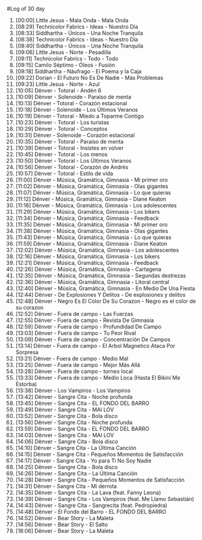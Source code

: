 #Log of 30 day

1. [00:00] Little Jesus - Mala Onda - Mala Onda
1. [08:29] Technicolor Fabrics - Ideas - Nuestro Día
1. [08:33] Siddhartha - Únicos - Una Noche Tranquila
1. [08:38] Technicolor Fabrics - Ideas - Nuestro Día
1. [08:40] Siddhartha - Únicos - Una Noche Tranquila
1. [09:06] Little Jesus - Norte - Pesadilla
1. [09:11] Technicolor Fabrics - Todo - Todo
1. [09:15] Camilo Séptimo - Óleos - Fusión
1. [09:18] Siddhartha - Náufrago - El Poema y la Caja
1. [09:22] Dorian - El Futuro No Es De Nadie - Más Problemas
1. [09:23] Little Jesus - Norte - Azul
1. [10:05] Dënver - Totoral - Andén 6
1. [10:09] Dënver - Solenoide - Paraíso de menta
1. [10:13] Dënver - Totoral - Corazón estacional
1. [10:18] Dënver - Solenoide - Los Últimos Veranos
1. [10:19] Dënver - Totoral - Miedo a Toparme Contigo
1. [10:23] Dënver - Totoral - Los turistas
1. [10:29] Dënver - Totoral - Conceptos
1. [10:31] Dënver - Solenoide - Corazón estacional
1. [10:35] Dënver - Totoral - Paraíso de menta
1. [10:39] Dënver - Totoral - Insistes en volver
1. [10:45] Dënver - Totoral - Los menos
1. [10:50] Dënver - Totoral - Los Últimos Veranos
1. [10:56] Dënver - Totoral - Corazón de Andrés
1. [10:57] Dënver - Totoral - Estilo de vida
1. [11:00] Dënver - Música, Gramática, Gimnasia - Mi primer oro
1. [11:02] Dënver - Música, Gramática, Gimnasia - Olas gigantes
1. [11:07] Dënver - Música, Gramática, Gimnasia - Lo que quieras
1. [11:12] Dënver - Música, Gramática, Gimnasia - Diane Keaton
1. [11:16] Dënver - Música, Gramática, Gimnasia - Los adolescentes
1. [11:29] Dënver - Música, Gramática, Gimnasia - Los bikers
1. [11:34] Dënver - Música, Gramática, Gimnasia - Feedback
1. [11:35] Dënver - Música, Gramática, Gimnasia - Mi primer oro
1. [11:38] Dënver - Música, Gramática, Gimnasia - Olas gigantes
1. [11:43] Dënver - Música, Gramática, Gimnasia - Lo que quieras
1. [11:59] Dënver - Música, Gramática, Gimnasia - Diane Keaton
1. [12:02] Dënver - Música, Gramática, Gimnasia - Los adolescentes
1. [12:16] Dënver - Música, Gramática, Gimnasia - Los bikers
1. [12:21] Dënver - Música, Gramática, Gimnasia - Feedback
1. [12:26] Dënver - Música, Gramática, Gimnasia - Cartagena
1. [12:35] Dënver - Música, Gramática, Gimnasia - Segundas destrezas
1. [12:36] Dënver - Música, Gramática, Gimnasia - Litoral central
1. [12:40] Dënver - Música, Gramática, Gimnasia - En Medio De Una Fiesta
1. [12:44] Dënver - De Explosiones Y Delitos - De explosiones y delitos
1. [12:48] Dënver - Negro Es El Color De Su Corazon - Negro es el color de su corazon
1. [12:52] Dënver - Fuera de campo - Las Fuerzas
1. [12:55] Dënver - Fuera de campo - Revista De Gimnasia
1. [12:59] Dënver - Fuera de campo - Profundidad De Campo
1. [13:03] Dënver - Fuera de campo - Tu Peor Rival
1. [13:09] Dënver - Fuera de campo - Concentración De Campos
1. [13:14] Dënver - Fuera de campo - El Arbol Magnetico Ataca Por Sorpresa
1. [13:21] Dënver - Fuera de campo - Medio Mal
1. [13:25] Dënver - Fuera de campo - Mejor Más Allá
1. [13:28] Dënver - Fuera de campo - torneo local
1. [13:33] Dënver - Fuera de campo - Medio Loca (Hasta El Bikini Me Estorba)
1. [13:38] Dënver - Los Vampiros - Los Vampiros
1. [13:42] Dënver - Sangre Cita - Noche profunda
1. [13:45] Dënver - Sangre Cita - EL FONDO DEL BARRO
1. [13:49] Dënver - Sangre Cita - MAI LOV
1. [13:52] Dënver - Sangre Cita - Bola disco
1. [13:56] Dënver - Sangre Cita - Noche profunda
1. [13:59] Dënver - Sangre Cita - EL FONDO DEL BARRO
1. [14:03] Dënver - Sangre Cita - MAI LOV
1. [14:06] Dënver - Sangre Cita - Bola disco
1. [14:10] Dënver - Sangre Cita - La Última Canción
1. [14:15] Dënver - Sangre Cita - Pequeños Momentos de Satisfacción
1. [14:17] Dënver - Sangre Cita - Yo para Ti No Soy Nadie
1. [14:25] Dënver - Sangre Cita - Bola disco
1. [14:26] Dënver - Sangre Cita - La Última Canción
1. [14:28] Dënver - Sangre Cita - Pequeños Momentos de Satisfacción
1. [14:31] Dënver - Sangre Cita - Mi derrota
1. [14:35] Dënver - Sangre Cita - La Lava (feat. Fanny Leona)
1. [14:39] Dënver - Sangre Cita - Los Vampiros (feat. Me Llamo Sebastián)
1. [14:43] Dënver - Sangre Cita - Sangrecita (feat. Pedropiedra)
1. [14:48] Dënver - El Fondo del Barro - EL FONDO DEL BARRO
1. [14:52] Dënver - Bear Story - La Maleta
1. [14:56] Dënver - Bear Story - El Salto
1. [18:06] Dënver - Bear Story - La Maleta
